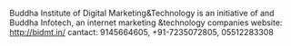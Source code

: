 Buddha Institute of Digital Marketing\&Technology is an initiative of
and Buddha Infotech, an internet marketing \&technology companies
website: <http://bidmt.in/> cantact: 9145664605, +91-7235072805,
05512283308
